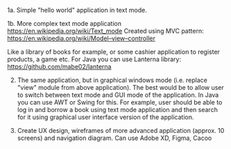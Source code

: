 1a. Simple "hello world" application in text mode.

1b. More complex text mode application https://en.wikipedia.org/wiki/Text_mode
Created using MVC pattern: https://en.wikipedia.org/wiki/Model–view–controller

Like a library of books for example, or some cashier application to register products, a game etc.
For Java you can use Lanterna library: https://github.com/mabe02/lanterna

2. The same application, but in graphical windows mode (i.e. replace "view" module from above application). The best would be to allow user to switch between text mode and GUI mode of the application. In Java you can use AWT or Swing for this. For example, user should be able to log in and borrow a book using text mode application and then search for it using graphical user interface version of the application.

3. Create UX design, wireframes of more advanced application (approx. 10 screens) and navigation diagram. Can use Adobe XD, Figma, Cacoo

